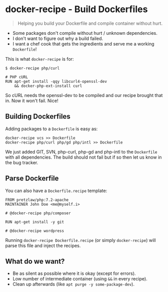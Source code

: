 # docker-recipe - Build Dockerfiles

> Helping you build your Dockerfile and compile container without hurt.

- Some packages don't compile without hurt / unknown dependencies.
- I don't want to figure out why a build failed.
- I want a chef cook that gets the ingredients and serve me a working `Dockerfile`!

This is what `docker-recipe` is for:

    $ docker-recipe php/curl
    
    # PHP cURL
    RUN apt-get install -qqy libcurl4-openssl-dev
        && docker-php-ext-install curl

So cURL needs the openssl-dev to be compiled
and our recipe brought that in.
Now it won't fail. Nice!

## Building Dockerfiles

Adding packages to a `Dockerfile` is easy as:

    docker-recipe vcs >> Dockerfile
    docker-recipe php/curl php/gd php/intl >> Dockerfile

We just added GIT, SVN, php-curl, php-gd and php-intl to the `Dockerfile`
with all dependencies.
The build should not fail but if so then let us know in the bug tracker.

## Parse Dockerfile

You can also have a `Dockerfile.recipe` template:

    FROM pretzlaw/php:7.2-apache
    MAINTAINER John Doe <me@myself.i>
    
    # @docker-recipe php/composer
    
    RUN apt-get install -y git
    
    # @docker-recipe wordpress

Running `docker-recipe Dockerfile.recipe` (or simply `docker-recipe`)
will parse this file and inject the recipes.

## What do we want?

- Be as silent as possible where it is okay (except for errors).
- Low number of intermediate container (using `&&` in every recipe).
- Clean up afterwards (like `apt purge -y some-package-dev`).
